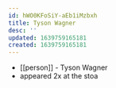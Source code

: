```yaml
---
id: hWO0KFoSiY-aEb1iMzbxh
title: Tyson Wagner
desc: ''
updated: 1639759165181
created: 1639759165181
---
```



- [[person]] - Tyson Wagner
- appeared 2x at the stoa
